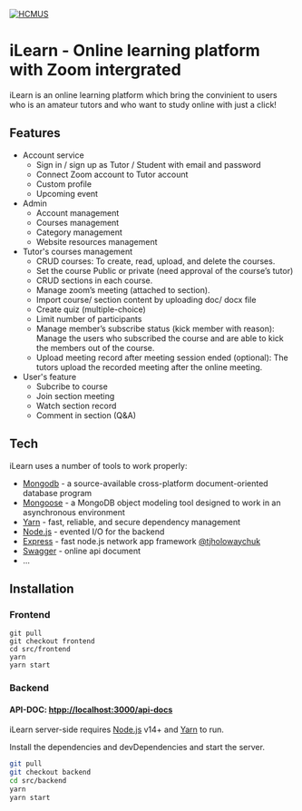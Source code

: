 [![HCMUS](https://www.hcmus.edu.vn/images/logo81.png)](https://www.hcmus.edu.vn/)
# iLearn - Online learning platform with Zoom intergrated

iLearn is an online learning platform which bring the convinient to users who is an amateur tutors and who want to study online with just a click!

## Features

- Account service
   - Sign in / sign up as Tutor / Student with email and password
   - Connect Zoom account to Tutor account
   - Custom profile
   - Upcoming event
- Admin
   - Account management
   - Courses management
   - Category management
   - Website resources management
- Tutor's courses management
   - CRUD courses: To create, read, upload, and delete the courses.
   - Set the course Public or private (need approval of the course’s tutor)
   - CRUD sections in each course.
   - Manage zoom’s meeting (attached to section).
   - Import course/ section content by uploading doc/ docx file
   - Create quiz (multiple-choice)
   - Limit number of participants
   - Manage member’s subscribe status (kick member with reason): Manage the users who subscribed the course and are able to kick the members out of the course. 
   - Upload meeting record after meeting session ended (optional): The tutors upload the recorded meeting after the online meeting.
- User's feature
   - Subcribe to course
   - Join section meeting
   - Watch section record
   - Comment in section (Q&A)
## Tech

iLearn uses a number of tools to work properly:

- [Mongodb] - a source-available cross-platform document-oriented database program
- [Mongoose] - a MongoDB object modeling tool designed to work in an asynchronous environment
- [Yarn] - fast, reliable, and secure dependency management
- [Node.js] - evented I/O for the backend
- [Express] - fast node.js network app framework [@tjholowaychuk]
- [Swagger] - online api document
- ...

## Installation

### Frontend

```
git pull
git checkout frontend
cd src/frontend
yarn
yarn start
```
### Backend

#### API-DOC: <htpp://localhost:3000/api-docs>

iLearn server-side requires [Node.js] v14+ and [Yarn] to run.

Install the dependencies and devDependencies and start the server.

```sh
git pull
git checkout backend
cd src/backend
yarn
yarn start
```
   [Yarn]: <https://yarnpkg.com/>
   [Node.js]: <https://nodejs.org>
   [Mongodb]: <https://www.mongodb.com>
   [Mongoose]: <https://mongoosejs.com>
   [@tjholowaychuk]: <http://twitter.com/tjholowaychuk>
   [express]: <http://expressjs.com>
   [Swagger]: <https://swagger.io>
